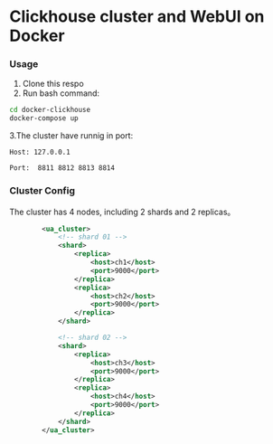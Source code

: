 # Clickhouse cluster and WebUI on Docker


### Usage
1. Clone this respo
2. Run bash command:

``` bash
cd docker-clickhouse
docker-compose up
```

3.The cluster have runnig in port:

```Host: 127.0.0.1``` 

```Port:  8811 8812 8813 8814```



### Cluster Config

The cluster has 4 nodes, including 2 shards and 2 replicas。

```xml
        <ua_cluster>
            <!-- shard 01 -->
            <shard>
                <replica>
                    <host>ch1</host>
                    <port>9000</port>
                </replica>
                <replica>
                    <host>ch2</host>
                    <port>9000</port>
                </replica>
            </shard>

            <!-- shard 02 -->
            <shard>
                <replica>
                    <host>ch3</host>
                    <port>9000</port>
                </replica>
                <replica>
                    <host>ch4</host>
                    <port>9000</port>
                </replica>
            </shard>
        </ua_cluster>
```



